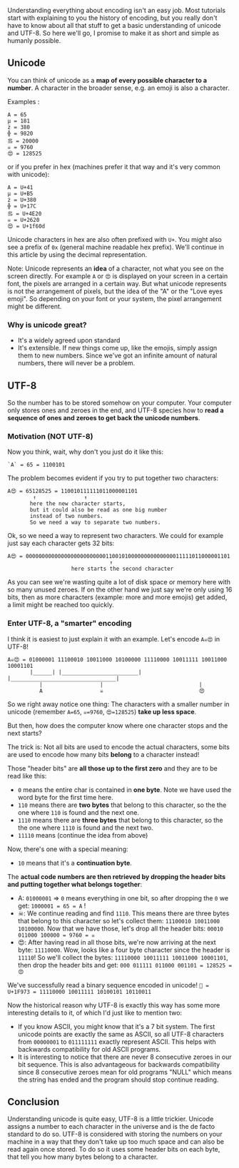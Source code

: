 Understanding everything about encoding isn't an easy job. Most tutorials start with explaining to you the history of encoding, but you really don't have to know about all that stuff to get a basic understanding of unicode and UTF-8. So here we'll go, I promise to make it as short and simple as humanly possible.

## Unicode

You can think of unicode as a **map of every possible character to a number**. A character in the broader sense, e.g. an emoji is also a character.

Examples :

```
A = 65
µ = 181
ż = 380
╬ = 9820
丠 = 20000
☠ = 9760
😍 = 128525
```

or if you prefer in hex (machines prefer it that way and it's very common with unicode):

```
A = U+41
µ = U+B5
ż = U+380
╬ = U+17C
丠 = U+4E20
☠ = U+2620
😍 = U+1f60d
```

Unicode characters in hex are also often prefixed with `U+`. You might also see a prefix of `0x` (general machine readable hex prefix). We'll continue in this article by using the decimal representation.

Note: Unicode represents an **idea** of a character, not what you see on the screen directly. For example `A` or `😍` is displayed on your screen in a certain font, the pixels are arranged in a certain way.
But what unicode represents is not the arrangement of pixels, but the idea of the "A" or the "Love eyes emoji". So depending on your font or your system,
the pixel arrangement might be different.

### Why is unicode great?

- It's a widely agreed upon standard
- It's extensible. If new things come up, like the emojis, simply assign them to new numbers. Since we've got an infinite amount of natural numbers, there will never be a problem.

## UTF-8

So the number has to be stored somehow on your computer. Your computer only stores ones and zeroes in the end, and UTF-8 species how to **read a sequence of ones and zeroes to get back the unicode numbers**.

### Motivation (NOT UTF-8)

Now you think, wait, why don't you just do it like this:

```
`A` = 65 = 1100101
```

The problem becomes evident if you try to put together two characters:

```
A😍 = 65128525 = 110010111111011000001101
        ↑               ↑
       here the new character starts,
       but it could also be read as one big number
       instead of two numbers.
       So we need a way to separate two numbers.
```

Ok, so we need a way to represent two characters. We could for example just say each character gets 32 bits:

```
A😍 = 0000000000000000000000000110010100000000000000011111011000001101
                                ↑
                    here starts the second character
```

As you can see we're wasting quite a lot of disk space or memory here with so many unused zeroes.
If on the other hand we just say we're only using 16 bits, then as more characters (example: more and more emojis)
get added, a limit might be reached too quickly.

### Enter UTF-8, a "smarter" encoding

I think it is easiest to just explain it with an example. Let's encode `A☠😍` in UTF-8!

```
A☠😍 = 01000001 11100010 10011000 10100000 11110000 10011111 10011000 10001101
       |______| |________________________| |_________________________________|
          |                  |                              |
          A                  ☠                              😍
```

So we right away notice one thing: The characters with a smaller number in unicode (remember `A=65`, `☠=9760`, `😍=128525`) **take up less space**.

But then, how does the computer know where one character stops and the next starts?

The trick is: Not all bits are used to encode the actual characters, some bits are used to encode how many bits **belong** to a character instead!

Those "header bits" are **all those up to the first zero** and they are to be read like this:

- `0` means the entire char is contained in **one byte**. Note we have used the word byte for the first time here.
- `110` means there are **two bytes** that belong to this character, so the the one where `110` is found and the next one.
- `1110` means there are **three bytes** that belong to this character, so the the one where `1110` is found and the next two.
- `11110` means (continue the idea from above)

Now, there's one with a special meaning:

- `10` means that it's a **continuation byte**.

The **actual code numbers are then retrieved by dropping the header bits and putting together what belongs together**:

- A: `01000001` => `0` means everything in one bit, so after dropping the `0` we get: `1000001 = 65 = A` !
- ☠: We continue reading and find `1110`. This means there are three bytes that belong to this character so let's collect them: `11100010 10011000 10100000`. Now that we have those, let's drop all the header bits: `00010 011000 100000 = 9760 = ☠`
- 😍: After having read in all those bits, we're now arriving at the next byte: `11110000`. Wow, looks like a four byte character since the header is `11110`! So we'll collect the bytes: `11110000 10011111 10011000 10001101`, then drop the header bits and get: `000 011111 011000 001101 = 128525 = 😍`

We've successfully read a binary sequence encoded in unicode! `🥳 = U+1F973 = 11110000 10011111 10100101 10110011`

Now the historical reason why UTF-8 is exactly this way has some more interesting details to it, of which I'd just like to mention two:

- If you know ASCII, you might know that it's a 7 bit system. The first unicode points are exactly the same as ASCII, so all UTF-8 characters from `00000001` to `011111111` exactly represent ASCII. This helps with backwards compatibility for old ASCII programs.
- It is interesting to notice that there are never 8 consecutive zeroes in our bit sequence. This is also advantageous for backwards compatibility since 8 consecutive zeroes mean for old programs "NULL" which means the string has ended and the program should stop continue reading.

## Conclusion

Understanding unicode is quite easy, UTF-8 is a little trickier. Unicode assigns a number to each character in the universe and is the de facto standard to do so. UTF-8 is considered with storing the numbers on your machine in a way that they don't take up too much space and can also be read again once stored. To do so it uses some header bits on each byte, that tell you how many bytes belong to a character.
